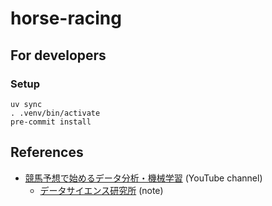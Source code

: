 # horse-racing

## For developers

### Setup

```shell
uv sync
. .venv/bin/activate
pre-commit install
```

## References

- [競馬予想で始めるデータ分析・機械学習](https://www.youtube.com/watch?v=Sy29ArToDq4) (YouTube channel)
  - [データサイエンス研究所](https://note.com/dijzpeb) (note)
